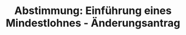 ---
layout: abstimmung
title: "Abstimmung: Einführung eines Mindestlohnes - Änderungsantrag"
categories:
 - Arbeit
 - Soziales
tags:
 - Gehalt
 - Mindestlohn
 - Tarif
 - Arbeitnehmer
 - Arbeitgeber
abstimmung:
 legislaturperiode: 18
 bundestagssitzung: 46
 abstimmung: 1
links:
 - title: https://www.bundestag.de/parlament/plenum/abstimmung/abstimmung?id=292
   url: https://www.bundestag.de/parlament/plenum/abstimmung/abstimmung?id=292
 - title: http://www.abgeordnetenwatch.de/flaechendeckender_mindestlohn_von_8_50_euro-1105-627.html
   url: http://www.abgeordnetenwatch.de/flaechendeckender_mindestlohn_von_8_50_euro-1105-627.html
data:
 - title: Abstimmungsergebnis 20140703_1-data.pdf
   url: /res/abstimmungsliste/20140703_1-data.pdf
 - title: Abstimmungsergebnis 20140703_1_xls-data.csv
   url: /res/abstimmungsliste/analyses/20140703_1_xls-data.csv
documents:
 - title: Drucksache 18/01558.pdf
   url: http://dip21.bundestag.de/dip21/btd/18/015/1801558.pdf
   local: /res/abstimmungsdaten/018-046-01/1801558.pdf
 - title: Drucksache 18/02010.pdf
   url: http://dip21.bundestag.de/dip21/btd/18/020/1802010.pdf
   local: /res/abstimmungsdaten/018-046-01/1802010.pdf
 - title: Drucksache 18/02019.pdf
   url: http://dip21.bundestag.de/dip21/btd/18/020/1802019.pdf
   local: /res/abstimmungsdaten/018-046-01/1802019.pdf
preview: |
     Deutscher Bundestag
    
     46. Sitzung des Deutschen Bundestages
     am Donnerstag, 3.Juli 2014
     Endgültiges Ergebnis der Namentlichen Abstimmung Nr. 1
    
     Änderungsantrag der Abgeordneten Jutta Krellmann, Klaus Ernst, Sabine Zimmermann
     (Zwickau), weiterer Abgeordneter und der Fraktion DIE LINKE.
     zu der zweiten Beratung des Gesetzentwurfs der Bundesregierung
     Entwurf eines Gesetzes zur Stärkung der Tarifautonomie (Tarifautonomiestärkungsgesetz)
     Drs.: 18/1558, 18/2010 (neu) und 18/2019
    
     Abgegebene Stimmen insgesamt:
    
     601
     30
    
     Nicht abgegebene Stimmen:
     Ja-Stimmen:
    
     120
    
     Nein-Stimmen:
    
     481
    
     Enthaltungen:
    
     0
    
     Ungültige:
    
     0
    
     Berlin, den 03.07.2014
    
     Beginn: 12:44
     Ende: 12:47
---